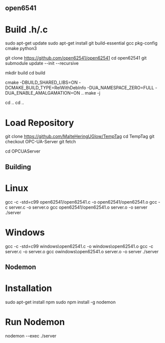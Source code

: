 ## open6541
# Build .h/.c
sudo apt-get update
sudo apt-get install git build-essential gcc pkg-config cmake python3

git clone https://github.com/open62541/open62541
cd open62541
git submodule update --init --recursive

mkdir build
cd build

cmake -DBUILD_SHARED_LIBS=ON -DCMAKE_BUILD_TYPE=RelWithDebInfo -DUA_NAMESPACE_ZERO=FULL -DUA_ENABLE_AMALGAMATION=ON ..
make -j

cd ..
cd ..

# Load Repository
git clone https://github.com/MalteHeringUGlow/TempTag
cd TempTag
git checkout OPC-UA-Server
git fetch

cd OPCUAServer


## Building
# Linux
gcc -c -std=c99 open62541/open62541.c -o open62541/open62541.o
gcc -c server.c -o server.o
gcc open62541/open62541.o server.o -o server
./server

# Windows
gcc -c -std=c99 windows\open62541.c -o windows\open62541.o
gcc -c server.c -o server.o
gcc owindows\open62541.o server.o -o server
./server


## Nodemon
# Installation
sudo apt-get install npm
sudo npm install -g nodemon
# Run Nodemon
nodemon --exec ./server